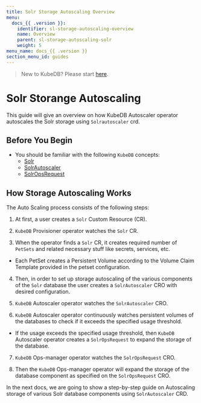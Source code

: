 ```yaml
---
title: Solr Storage Autoscaling Overview
menu:
  docs_{{ .version }}:
    identifier: sl-storage-autoscaling-overview
    name: Overview
    parent: sl-storage-autoscaling-solr
    weight: 5
menu_name: docs_{{ .version }}
section_menu_id: guides
---
```


> New to KubeDB? Please start [here](/docs/README.md).

# Solr Storange Autoscaling

This guide will give an overview on how KubeDB Autoscaler operator autoscales the Solr storage using `Solrautoscaler` crd.

## Before You Begin

- You should be familiar with the following `KubeDB` concepts:
    - [Solr](/docs/guides/solr/concepts/solr.md)
    - [SolrAutoscaler](/docs/guides/solr/concepts/autoscaler.md)
    - [SolrOpsRequest](/docs/guides/solr/concepts/solropsrequests.md)

## How Storage Autoscaling Works

The Auto Scaling process consists of the following steps:

1. At first, a user creates a `Solr` Custom Resource (CR).

2. `KubeDB` Provisioner  operator watches the `Solr` CR.

3. When the operator finds a `Solr` CR, it creates required number of `PetSets` and related necessary stuff like secrets, services, etc.

- Each PetSet creates a Persistent Volume according to the Volume Claim Template provided in the petset configuration.

4. Then, in order to set up storage autoscaling of the various components of the `Solr` database the user creates a `SolrAutoscaler` CRO with desired configuration.

5. `KubeDB` Autoscaler operator watches the `SolrAutoscaler` CRO.

6. `KubeDB` Autoscaler operator continuously watches persistent volumes of the databases to check if it exceeds the specified usage threshold.
- If the usage exceeds the specified usage threshold, then `KubeDB` Autoscaler operator creates a `SolrOpsRequest` to expand the storage of the database.

7. `KubeDB` Ops-manager operator watches the `SolrOpsRequest` CRO.

8. Then the `KubeDB` Ops-manager operator will expand the storage of the database component as specified on the `SolrOpsRequest` CRO.

In the next docs, we are going to show a step-by-step guide on Autoscaling storage of various Solr database components using `SolrAutoscaler` CRD.
